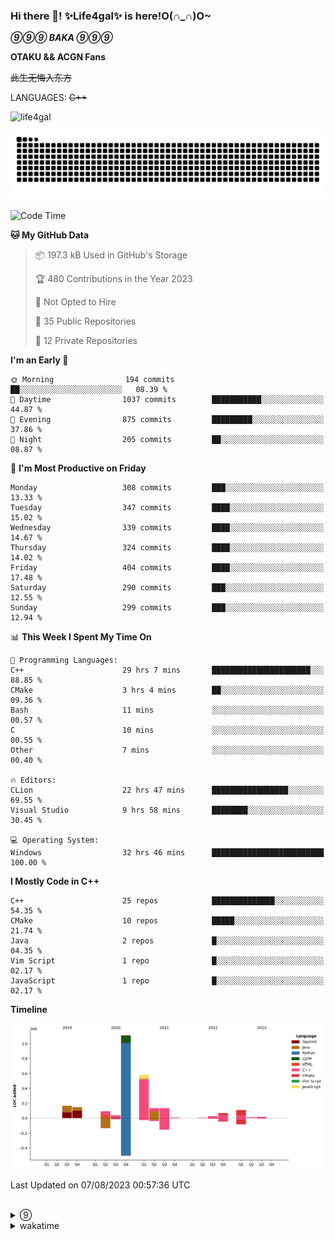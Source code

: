 ### Hi there 👋! ✨Life4gal✨ is here!O(∩_∩)O~

_**⑨⑨⑨ BAKA ⑨⑨⑨**_

**OTAKU && ACGN Fans**

~~此生无悔入东方~~

LANGUAGES: ~~C++~~

<p align="left"> <img src="https://komarev.com/ghpvc/?username=life4gal&label=Profile%20views&color=0e75b6&style=flat" alt="life4gal" /> </p>

![github contribution grid snake animation](https://raw.githubusercontent.com/Life4gal/Life4gal/snake_branch/github-contribution-grid-snake.svg)

<!--START_SECTION:waka-->
![Code Time](http://img.shields.io/badge/Code%20Time-3%2C436%20hrs%2037%20mins-blue)

**🐱 My GitHub Data** 

> 📦 197.3 kB Used in GitHub's Storage 
 > 
> 🏆 480 Contributions in the Year 2023
 > 
> 🚫 Not Opted to Hire
 > 
> 📜 35 Public Repositories 
 > 
> 🔑 12 Private Repositories 
 > 
**I'm an Early 🐤** 

```text
🌞 Morning                194 commits         ██░░░░░░░░░░░░░░░░░░░░░░░   08.39 % 
🌆 Daytime                1037 commits        ███████████░░░░░░░░░░░░░░   44.87 % 
🌃 Evening                875 commits         █████████░░░░░░░░░░░░░░░░   37.86 % 
🌙 Night                  205 commits         ██░░░░░░░░░░░░░░░░░░░░░░░   08.87 % 
```
📅 **I'm Most Productive on Friday** 

```text
Monday                   308 commits         ███░░░░░░░░░░░░░░░░░░░░░░   13.33 % 
Tuesday                  347 commits         ████░░░░░░░░░░░░░░░░░░░░░   15.02 % 
Wednesday                339 commits         ████░░░░░░░░░░░░░░░░░░░░░   14.67 % 
Thursday                 324 commits         ████░░░░░░░░░░░░░░░░░░░░░   14.02 % 
Friday                   404 commits         ████░░░░░░░░░░░░░░░░░░░░░   17.48 % 
Saturday                 290 commits         ███░░░░░░░░░░░░░░░░░░░░░░   12.55 % 
Sunday                   299 commits         ███░░░░░░░░░░░░░░░░░░░░░░   12.94 % 
```


📊 **This Week I Spent My Time On** 

```text
💬 Programming Languages: 
C++                      29 hrs 7 mins       ██████████████████████░░░   88.85 % 
CMake                    3 hrs 4 mins        ██░░░░░░░░░░░░░░░░░░░░░░░   09.36 % 
Bash                     11 mins             ░░░░░░░░░░░░░░░░░░░░░░░░░   00.57 % 
C                        10 mins             ░░░░░░░░░░░░░░░░░░░░░░░░░   00.55 % 
Other                    7 mins              ░░░░░░░░░░░░░░░░░░░░░░░░░   00.40 % 

🔥 Editors: 
CLion                    22 hrs 47 mins      █████████████████░░░░░░░░   69.55 % 
Visual Studio            9 hrs 58 mins       ████████░░░░░░░░░░░░░░░░░   30.45 % 

💻 Operating System: 
Windows                  32 hrs 46 mins      █████████████████████████   100.00 % 
```

**I Mostly Code in C++** 

```text
C++                      25 repos            ██████████████░░░░░░░░░░░   54.35 % 
CMake                    10 repos            █████░░░░░░░░░░░░░░░░░░░░   21.74 % 
Java                     2 repos             █░░░░░░░░░░░░░░░░░░░░░░░░   04.35 % 
Vim Script               1 repo              █░░░░░░░░░░░░░░░░░░░░░░░░   02.17 % 
JavaScript               1 repo              █░░░░░░░░░░░░░░░░░░░░░░░░   02.17 % 
```



**Timeline**

![Lines of Code chart](https://raw.githubusercontent.com/Life4gal/Life4gal/main/assets/bar_graph.png)


 Last Updated on 07/08/2023 00:57:36 UTC
<!--END_SECTION:waka-->

<img src="https://wakatime.com/share/@Life4gal/86c21846-f841-4004-aed1-e1165eb797d6.svg?sanitize=true" alt=""/>
<img src="https://github-profile-trophy.vercel.app/?username=life4gal" alt=""/>

<details>
	<summary>⑨</summary>
	<img src="./images/⑨.jpg" alt="life4gal" />
</details>

<details>
	<summary>wakatime</summary>
	<img src="https://wakatime.com/share/@Life4gal/404666b2-d1ff-4388-94e0-a1935d341f14.svg?sanitize=true" alt=""/>
	<img src="https://wakatime.com/share/@Life4gal/972212ce-6084-4d98-a326-1997606ddf37.svg?sanitize=true" alt=""/>
	<img src="https://wakatime.com/share/@Life4gal/7ae4ead0-e1fd-412a-afcb-da977a5ae5e9.svg?sanitize=true" alt=""/>
</details>
